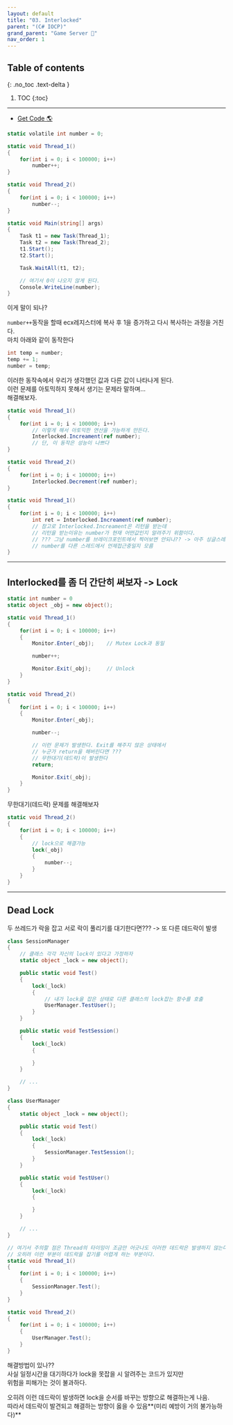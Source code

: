 ```yaml
---
layout: default
title: "03. Interlocked"
parent: "(C# IOCP)"
grand_parent: "Game Server 👾"
nav_order: 1
---
```


## Table of contents
{: .no_toc .text-delta }

1. TOC
{:toc}

---

* [Get Code 🌎](https://github.com/EasyCoding-7/csharp-game-server/tree/05)

```csharp
static volatile int number = 0;

static void Thread_1()
{
    for(int i = 0; i < 100000; i++)
        number++;
}

static void Thread_2()
{
    for(int i = 0; i < 100000; i++)
        number--;
}

static void Main(string[] args)
{
    Task t1 = new Task(Thread_1);
    Task t2 = new Task(Thread_2);
    t1.Start();
    t2.Start();

    Task.WaitAll(t1, t2);

    // 여기서 0이 나오지 않게 된다.
    Console.WriteLine(number);
}
```

이게 말이 되나?

`number++`동작을 할때 ecx레지스터에 복사 후 1을 증가하고 다시 복사하는 과정을 거친다.<br>
마치 아래와 같이 동작한다

```csharp
int temp = number;
temp += 1;
number = temp;
```

이러한 동작속에서 우리가 생각했던 값과 다른 값이 나타나게 된다.<br>
이런 문제를 아토믹하지 못해서 생기는 문제라 말하며...<br>
해결해보자.

```csharp
static void Thread_1()
{
    for(int i = 0; i < 100000; i++)
        // 이렇게 해서 아토믹한 연산을 가능하게 만든다.
        Interlocked.Increament(ref number);
        // 단, 이 동작은 성능이 나쁘다
}

static void Thread_2()
{
    for(int i = 0; i < 100000; i++)
        Interlocked.Decrement(ref number);
}
```

```csharp
static void Thread_1()
{
    for(int i = 0; i < 100000; i++)
        int ret = Interlocked.Increament(ref number);
        // 참고로 Interlocked.Increament은 리턴을 받는데
        // 리턴을 받는이유는 number가 현재 어떤값인지 알려주기 위함이다.
        // ??? 그냥 number를 브레이크포인트에서 찍어보면 안되나?? -> 아주 싱글스레드 적인마인드
        // number를 다른 스레드에서 언제접근중일지 모름
}
```

---

## Interlocked를 좀 더 간단히 써보자 -> Lock

```csharp
static int number = 0
static object _obj = new object();

static void Thread_1()
{
    for(int i = 0; i < 100000; i++)
    {
        Monitor.Enter(_obj);    // Mutex Lock과 동일

        number++;

        Monitor.Exit(_obj);     // Unlock
    }
}

static void Thread_2()
{
    for(int i = 0; i < 100000; i++)
    {
        Monitor.Enter(_obj);

        number--;

        // 이런 문제가 발생한다. Exit를 해주지 않은 상태에서
        // 누군가 return을 해버린다면 ???
        // 무한대기(데드락)이 발생한다
        return;

        Monitor.Exit(_obj);
    }
}
```

무한대기(데드락) 문제를 해결해보자

```csharp
static void Thread_2()
{
    for(int i = 0; i < 100000; i++)
    {
        // lock으로 해결가능
        lock(_obj)
        {
            number--;
        }
    }
}
```

---

## Dead Lock

두 쓰레드가 락을 잡고 서로 락이 풀리기를 대기한다면??? -> 또 다른 데드락이 발생

```csharp
class SessionManager
{
    // 클래스 각각 자신의 lock이 있다고 가정하자
    static object _lock = new object();

    public static void Test()
    {
        lock(_lock)
        {
            // 내가 lock을 잡은 상태로 다른 클래스의 lock잡는 함수를 호출
            UserManager.TestUser();
        }
    }

    public static void TestSession()
    {
        lock(_lock)
        {

        }
    }

    // ...
}

class UserManager
{
    static object _lock = new object();

    public static void Test()
    {
        lock(_lock)
        {
            SessionManager.TestSession();
        }
    }

    public static void TestUser()
    {
        lock(_lock)
        {

        }
    }

    // ...
}

// 여기서 주의할 점은 Thread의 타이밍이 조금만 어긋나도 이러한 데드락은 발생하지 않는다
// 오히려 이런 부분이 데드락을 잡기를 어렵게 하는 부분이다.
static void Thread_1()
{
    for(int i = 0; i < 100000; i++)
    {
        SessionManager.Test();
    }
}

static void Thread_2()
{
    for(int i = 0; i < 100000; i++)
    {
        UserManager.Test();
    }
}
```

해결방법이 있나??<br>
사실 일정시간을 대기하다가 lock을 못잡을 시 알려주는 코드가 있지만<br>
위험을 피해가는 것이 불과하다.<br>

오히려 이런 데드락이 발생하면 lock을 순서를 바꾸는 방향으로 해결하는게 나음.<br>
따라서 데드락이 발견되고 해결하는 방향이 옳을 수 있음**(미리 예방이 거의 불가능하다)**